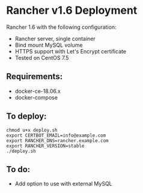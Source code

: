 # Rancher v1.6 Deployment

Rancher 1.6 with the following configuration:
- Rancher server, single container
- Bind mount MySQL volume
- HTTPS support with Let's Encrypt certificate
- Tested on CentOS 7.5

## Requirements:
* docker-ce-18.06.x
* docker-compose

## To deploy:
```
chmod u+x deploy.sh
export CERTBOT_EMAIL=info@example.com
export RANCHER_DNS=rancher.example.com
export RANCHER_VERSION=stable
./deploy.sh
```

## To do:
* Add option to use with external MySQL

